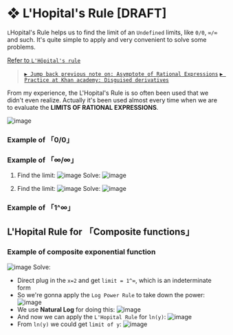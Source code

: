 #  ❖ L'Hopital's Rule [DRAFT]

`L`Hopital's Rule helps us to find the limit of an `Undefined` limits, like `0/0`, `∞/∞` and such.
It's quite simple to apply and very convenient to solve some problems.

[Refer to `L'Hôpital's rule`](https://en.wikipedia.org/wiki/L%27H%C3%B4pital%27s_rule)

> [`▶ Jump back previous note on: Asymptote of Rational Expressions`](https://github.com/solomonxie/solomonxie.github.io/issues/44#issuecomment-374894945)
[`▶ Practice at Khan academy: Disguised derivatives`](https://www.khanacademy.org/math/ap-calculus-bc?t=practice)

From my experience, the L'Hopital's Rule is so often been used that we didn't even realize. Actually it's been used almost every time when we are to evaluate the **LIMITS OF RATIONAL EXPRESSIONS**.


![image](https://user-images.githubusercontent.com/14041622/46206943-2e87f300-c358-11e8-8d98-3edc1684ca99.png)


### Example of 「0/0」

### Example of 「∞/∞」
1. Find the limit:
![image](https://user-images.githubusercontent.com/14041622/40541839-161e29bc-6050-11e8-8847-f627079e4f7e.png)
Solve:
![image](https://user-images.githubusercontent.com/14041622/40541894-46865052-6050-11e8-8124-5bfac0cf2141.png)

2. Find the limit:
![image](https://user-images.githubusercontent.com/14041622/40541969-9f1617f2-6050-11e8-9a73-8fa268b14f35.png)
Solve:
![image](https://user-images.githubusercontent.com/14041622/40541992-b64715b6-6050-11e8-9627-bb49ea149954.png)


### Example of 「1^∞」



## L'Hopital Rule for 「Composite functions」

### Example of composite exponential function
![image](https://user-images.githubusercontent.com/14041622/46206901-187a3280-c358-11e8-996b-19f095b40bd8.png)
Solve:
- Direct plug in the `x=2` and get `limit = 1^∞`, which is an indeterminate form
- So we're gonna apply the `Log Power Rule` to take down the power:
![image](https://user-images.githubusercontent.com/14041622/46207221-2aa8a080-c359-11e8-8080-107a97cda923.png)
- We use **Natural Log** for doing this:
![image](https://user-images.githubusercontent.com/14041622/46207262-54fa5e00-c359-11e8-9131-0723617dc762.png)
- And now we can apply the `L'Hopital Rule` for `ln(y)`:
![image](https://user-images.githubusercontent.com/14041622/46207374-c2a68a00-c359-11e8-9d56-9258684685ac.png)
- From `ln(y)` we could get `limit of y`:
![image](https://user-images.githubusercontent.com/14041622/46207493-292ba800-c35a-11e8-9265-9fa718af66d4.png)

